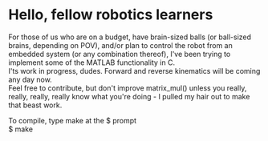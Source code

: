 <h1>Hello, fellow robotics learners</h1>
For those of us who are on a budget, have brain-sized balls (or ball-sized brains, depending on POV),
and/or plan to control the robot from an embedded system (or any combination thereof), I've been trying to implement some of the MATLAB functionality in C.<br>
I'ts work in progress, dudes. Forward and reverse kinematics will be coming any day now.<br>
Feel free to contribute, but don't improve matrix_mul() unless you really, really, really, really know what you're doing - I pulled my hair out to make that beast work.

To compile, type make at the $ prompt<br>
$ make
